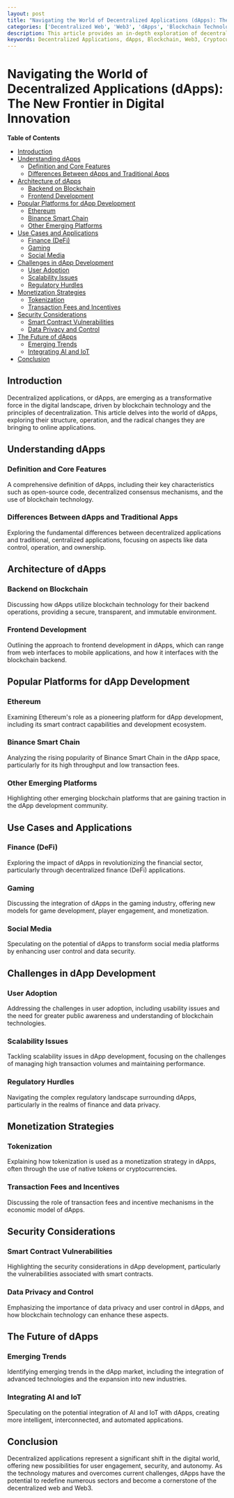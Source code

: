 ```yaml
---
layout: post
title: "Navigating the World of Decentralized Applications (dApps): The New Frontier in Digital Innovation"
categories: ['Decentralized Web', 'Web3', 'dApps', 'Blockchain Technology', 'Cryptocurrency']
description: This article provides an in-depth exploration of decentralized applications (dApps), discussing their design, operation, impact, and future potential within the framework of the decentralized web and Web3.
keywords: Decentralized Applications, dApps, Blockchain, Web3, Cryptocurrency, Digital Innovation, Decentralized Web
---
```


# Navigating the World of Decentralized Applications (dApps): The New Frontier in Digital Innovation

**Table of Contents**

- [Introduction](#introduction)
- [Understanding dApps](#understanding-dapps)
  - [Definition and Core Features](#definition-and-core-features)
  - [Differences Between dApps and Traditional Apps](#differences-between-dapps-and-traditional-apps)
- [Architecture of dApps](#architecture-of-dapps)
  - [Backend on Blockchain](#backend-on-blockchain)
  - [Frontend Development](#frontend-development)
- [Popular Platforms for dApp Development](#popular-platforms-for-dapp-development)
  - [Ethereum](#ethereum)
  - [Binance Smart Chain](#binance-smart-chain)
  - [Other Emerging Platforms](#other-emerging-platforms)
- [Use Cases and Applications](#use-cases-and-applications)
  - [Finance (DeFi)](#finance-defi)
  - [Gaming](#gaming)
  - [Social Media](#social-media)
- [Challenges in dApp Development](#challenges-in-dapp-development)
  - [User Adoption](#user-adoption)
  - [Scalability Issues](#scalability-issues)
  - [Regulatory Hurdles](#regulatory-hurdles)
- [Monetization Strategies](#monetization-strategies)
  - [Tokenization](#tokenization)
  - [Transaction Fees and Incentives](#transaction-fees-and-incentives)
- [Security Considerations](#security-considerations)
  - [Smart Contract Vulnerabilities](#smart-contract-vulnerabilities)
  - [Data Privacy and Control](#data-privacy-and-control)
- [The Future of dApps](#the-future-of-dapps)
  - [Emerging Trends](#emerging-trends)
  - [Integrating AI and IoT](#integrating-ai-and-iot)
- [Conclusion](#conclusion)

## Introduction

Decentralized applications, or dApps, are emerging as a transformative force in the digital landscape, driven by blockchain technology and the principles of decentralization. This article delves into the world of dApps, exploring their structure, operation, and the radical changes they are bringing to online applications.

## Understanding dApps

### Definition and Core Features

A comprehensive definition of dApps, including their key characteristics such as open-source code, decentralized consensus mechanisms, and the use of blockchain technology.

### Differences Between dApps and Traditional Apps

Exploring the fundamental differences between decentralized applications and traditional, centralized applications, focusing on aspects like data control, operation, and ownership.

## Architecture of dApps

### Backend on Blockchain

Discussing how dApps utilize blockchain technology for their backend operations, providing a secure, transparent, and immutable environment.

### Frontend Development

Outlining the approach to frontend development in dApps, which can range from web interfaces to mobile applications, and how it interfaces with the blockchain backend.

## Popular Platforms for dApp Development

### Ethereum

Examining Ethereum's role as a pioneering platform for dApp development, including its smart contract capabilities and development ecosystem.

### Binance Smart Chain

Analyzing the rising popularity of Binance Smart Chain in the dApp space, particularly for its high throughput and low transaction fees.

### Other Emerging Platforms

Highlighting other emerging blockchain platforms that are gaining traction in the dApp development community.

## Use Cases and Applications

### Finance (DeFi)

Exploring the impact of dApps in revolutionizing the financial sector, particularly through decentralized finance (DeFi) applications.

### Gaming

Discussing the integration of dApps in the gaming industry, offering new models for game development, player engagement, and monetization.

### Social Media

Speculating on the potential of dApps to transform social media platforms by enhancing user control and data security.

## Challenges in dApp Development

### User Adoption

Addressing the challenges in user adoption, including usability issues and the need for greater public awareness and understanding of blockchain technologies.

### Scalability Issues

Tackling scalability issues in dApp development, focusing on the challenges of managing high transaction volumes and maintaining performance.

### Regulatory Hurdles

Navigating the complex regulatory landscape surrounding dApps, particularly in the realms of finance and data privacy.

## Monetization Strategies

### Tokenization

Explaining how tokenization is used as a monetization strategy in dApps, often through the use of native tokens or cryptocurrencies.

### Transaction Fees and Incentives

Discussing the role of transaction fees and incentive mechanisms in the economic model of dApps.

## Security Considerations

### Smart Contract Vulnerabilities

Highlighting the security considerations in dApp development, particularly the vulnerabilities associated with smart contracts.

### Data Privacy and Control

Emphasizing the importance of data privacy and user control in dApps, and how blockchain technology can enhance these aspects.

## The Future of dApps

### Emerging Trends

Identifying emerging trends in the dApp market, including the integration of advanced technologies and the expansion into new industries.

### Integrating AI and IoT

Speculating on the potential integration of AI and IoT with dApps, creating more intelligent, interconnected, and automated applications.

## Conclusion

Decentralized applications represent a significant shift in the digital world, offering new possibilities for user engagement, security, and autonomy. As the technology matures and overcomes current challenges, dApps have the potential to redefine numerous sectors and become a cornerstone of the decentralized web and Web3.
